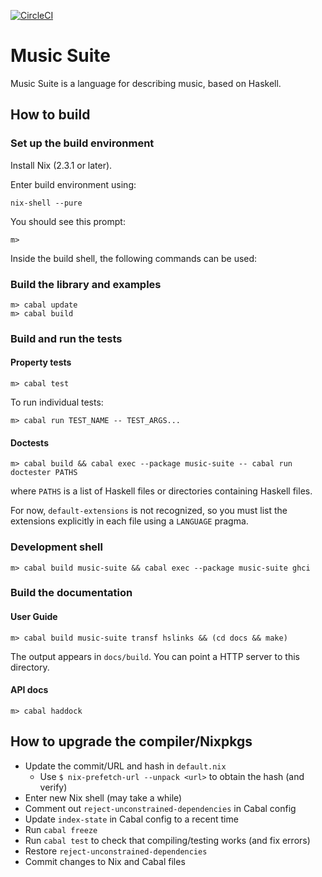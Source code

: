 [![CircleCI](https://circleci.com/gh/music-suite/music-suite.svg?style=svg)](https://circleci.com/gh/music-suite/music-suite)

# Music Suite

Music Suite is a language for describing music, based on Haskell.

<!-- See <http://music-suite.github.io>. -->


## How to build

### Set up the build environment

Install Nix (2.3.1 or later).

Enter build environment using:

```
nix-shell --pure
```

You should see this prompt:

```
m>
```

Inside the build shell, the following commands can be used:

### Build the library and examples

```
m> cabal update
m> cabal build
```

### Build and run the tests

#### Property tests

```
m> cabal test
```

To run individual tests:

```
m> cabal run TEST_NAME -- TEST_ARGS...
```

#### Doctests

```
m> cabal build && cabal exec --package music-suite -- cabal run doctester PATHS
```

where `PATHS` is a list of Haskell files or directories containing Haskell files.

For now, `default-extensions` is not recognized, so you must list the extensions
explicitly in each file using a `LANGUAGE` pragma.

### Development shell

```
m> cabal build music-suite && cabal exec --package music-suite ghci
```

### Build the documentation

#### User Guide

```
m> cabal build music-suite transf hslinks && (cd docs && make)
```

The output appears in `docs/build`. You can point a HTTP server to this directory.

#### API docs

```
m> cabal haddock
```


## How to upgrade the compiler/Nixpkgs

- Update the commit/URL and hash in `default.nix`
  - Use `$ nix-prefetch-url --unpack <url>` to obtain the hash (and verify)
- Enter new Nix shell (may take a while)
- Comment out `reject-unconstrained-dependencies` in Cabal config
- Update `index-state` in Cabal config to a recent time
- Run `cabal freeze`
- Run `cabal test` to check that compiling/testing works (and fix errors)
- Restore `reject-unconstrained-dependencies`
- Commit changes to Nix and Cabal files

